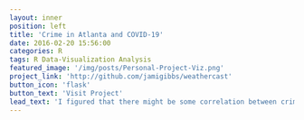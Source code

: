 ```yaml
---
layout: inner
position: left
title: 'Crime in Atlanta and COVID-19'
date: 2016-02-20 15:56:00
categories: R
tags: R Data-Visualization Analysis
featured_image: '/img/posts/Personal-Project-Viz.png'
project_link: 'http://github.com/jamigibbs/weathercast'
button_icon: 'flask'
button_text: 'Visit Project'
lead_text: 'I figured that there might be some correlation between crime rates in Atlanta and the rising number of COVID-19 cases. Lets see what my analysis concludes...'
---
```


